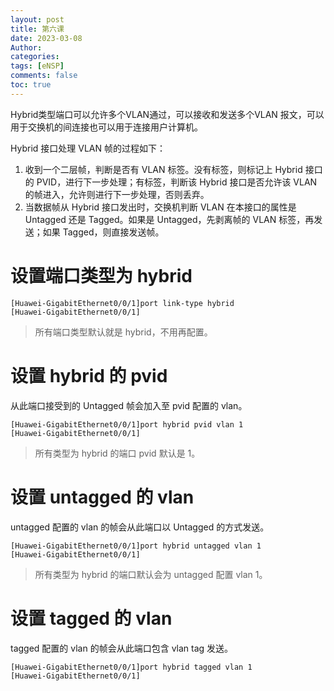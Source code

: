 ```yaml
---
layout: post
title: 第六课
date: 2023-03-08
Author: 
categories: 
tags: [eNSP]
comments: false
toc: true
---
```


Hybrid类型端口可以允许多个VLAN通过，可以接收和发送多个VLAN 报文，可以用于交换机的间连接也可以用于连接用户计算机。

Hybrid 接口处理 VLAN 帧的过程如下：
1. 收到一个二层帧，判断是否有 VLAN 标签。没有标签，则标记上 Hybrid 接口的 PVID，进行下一步处理；有标签，判断该 Hybrid 接口是否允许该 VLAN 的帧进入，允许则进行下一步处理，否则丢弃。
2. 当数据帧从 Hybrid 接口发出时，交换机判断 VLAN 在本接口的属性是 Untagged 还是 Tagged。如果是 Untagged，先剥离帧的 VLAN 标签，再发送；如果 Tagged，则直接发送帧。

# 设置端口类型为 hybrid

```shell
[Huawei-GigabitEthernet0/0/1]port link-type hybrid
[Huawei-GigabitEthernet0/0/1]
```
> 所有端口类型默认就是 hybrid，不用再配置。

# 设置 hybrid 的 pvid

从此端口接受到的 Untagged 帧会加入至 pvid 配置的 vlan。

```shell
[Huawei-GigabitEthernet0/0/1]port hybrid pvid vlan 1
[Huawei-GigabitEthernet0/0/1]
```
> 所有类型为 hybrid 的端口 pvid 默认是 1。

# 设置 untagged 的 vlan

untagged 配置的 vlan 的帧会从此端口以 Untagged 的方式发送。

```shell
[Huawei-GigabitEthernet0/0/1]port hybrid untagged vlan 1
[Huawei-GigabitEthernet0/0/1]
```
> 所有类型为 hybrid 的端口默认会为 untagged 配置 vlan 1。

# 设置 tagged 的 vlan

tagged 配置的 vlan 的帧会从此端口包含 vlan tag 发送。

```shell
[Huawei-GigabitEthernet0/0/1]port hybrid tagged vlan 1
[Huawei-GigabitEthernet0/0/1]
```
